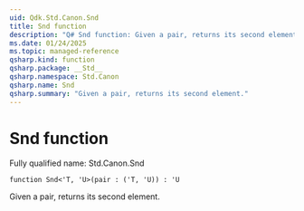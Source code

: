 ```yaml
---
uid: Qdk.Std.Canon.Snd
title: Snd function
description: "Q# Snd function: Given a pair, returns its second element."
ms.date: 01/24/2025
ms.topic: managed-reference
qsharp.kind: function
qsharp.package: __Std__
qsharp.namespace: Std.Canon
qsharp.name: Snd
qsharp.summary: "Given a pair, returns its second element."
---
```


# Snd function

Fully qualified name: Std.Canon.Snd

```qsharp
function Snd<'T, 'U>(pair : ('T, 'U)) : 'U
```

Given a pair, returns its second element.
